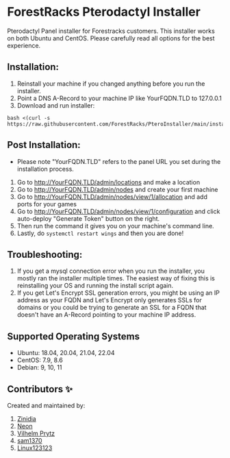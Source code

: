 # ForestRacks Pterodactyl Installer
Pterodactyl Panel installer for Forestracks customers. This installer works on both Ubuntu and CentOS. Please carefully read all options for the best experience.

## Installation:
1) Reinstall your machine if you changed anything before you run the installer.
2) Point a DNS A-Record to your machine IP like YourFQDN.TLD to 127.0.0.1
3) Download and run installer:
```
bash <(curl -s https://raw.githubusercontent.com/ForestRacks/PteroInstaller/main/install.sh)
```
## Post Installation:
* Please note "YourFQDN.TLD" refers to the panel URL you set during the installation process.
1) Go to http://YourFQDN.TLD/admin/locations and make a location
2) Go to http://YourFQDN.TLD/admin/nodes and create your first machine
3) Go to http://YourFQDN.TLD/admin/nodes/view/1/allocation and add ports for your games
4) Go to http://YourFQDN.TLD/admin/nodes/view/1/configuration and click auto-deploy "Generate Token" button on the right.
5) Then run the command it gives you on your machine's command line.
6) Lastly, do `systemctl restart wings` and then you are done!

## Troubleshooting:
1) If you get a mysql connection error when you run the installer, you mostly ran the installer multiple times. The easiest way of fixing this is reinstalling your OS and running the install script again.
2) If you get Let's Encrypt SSL generation errors, you might be using an IP address as your FQDN and Let's Encrypt only generates SSLs for domains or you could be trying to generate an SSL for a FQDN that doesn't have an A-Record pointing to your machine IP address.

## Supported Operating Systems
* Ubuntu: 18.04, 20.04, 21.04, 22.04
* CentOS: 7.9, 8.6
* Debian: 9, 10, 11

## Contributors ✨

Created and maintained by:
1) [Zinidia](https://github.com/Zinidia)
2) [Neon](https://github.com/DeveloperNeon)
3) [Vilhelm Prytz](https://github.com/vilhelmprytz)
4) [sam1370](https://github.com/sam1370)
5) [Linux123123](https://github.com/Linux123123)
